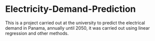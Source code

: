 # Electricity-Demand-Prediction
This is a project carried out at the university to predict the electrical demand in Panama, annually until 2050, it was carried out using linear regression and other methods.
